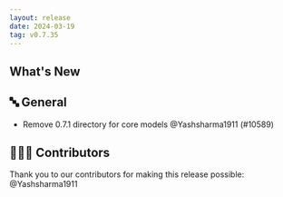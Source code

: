 ```yaml
---
layout: release
date: 2024-03-19
tag: v0.7.35
---
```


## What's New
## 🔤 General
- Remove 0.7.1 directory for core models @Yashsharma1911 (#10589)

## 👨🏽‍💻 Contributors

Thank you to our contributors for making this release possible:
@Yashsharma1911
